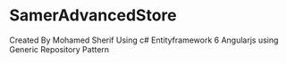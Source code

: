 # SamerAdvancedStore
Created By Mohamed Sherif Using c# Entityframework 6  Angularjs 
using Generic Repository Pattern 
